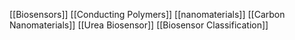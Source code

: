 [[Biosensors]]
[[Conducting Polymers]]
[[nanomaterials]]
[[Carbon Nanomaterials]]
[[Urea Biosensor]]
[[Biosensor Classification]]
